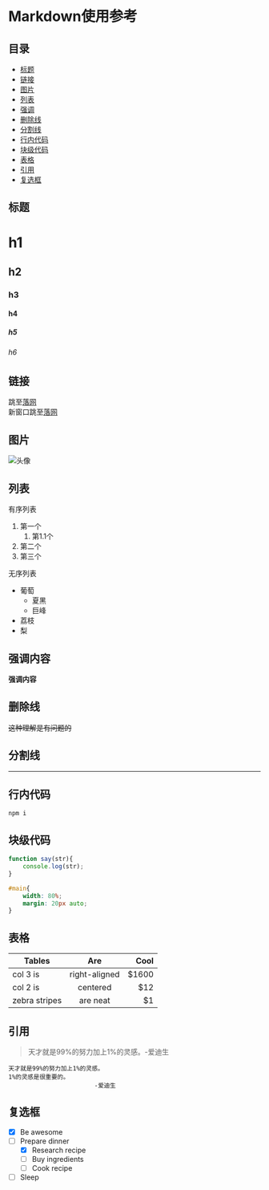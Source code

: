 # Markdown使用参考

## 目录
* [标题](#headers)
* [链接](#anchor)
* [图片](#pic)
* [列表](#list)
* [强调](#strong)
* [删除线](#del-line)
* [分割线](#split-line)
* [行内代码](#inline-code)
* [块级代码](#block-code)
* [表格](#table)
* [引用](#ref)
* [复选框](#checkbox)

## <a name="headers">标题</a>
# h1
## h2
### h3
#### h4
##### h5
###### h6

## <a name="anchor">链接</a>
跳至[落网](http://www.luoo.net/)    
新窗口跳至<a href="http://www.luoo.net/" target="_blank">落网</a>

## <a name="pic">图片</a>
![头像](https://avatars0.githubusercontent.com/u/2120155?v=3&s=40)

## <a name="list">列表</a>
有序列表    
1. 第一个
	1. 第1.1个
1. 第二个
1. 第三个

无序列表    
* 葡萄
	* 夏黑
	* 巨峰
* 荔枝
* 梨


## <a name="strong">强调内容</a>
**强调内容**

## <a name="del-line">删除线</a>
~~这种理解是有问题的~~

## <a name="split-line">分割线</a>
****

## <a name="inline-code">行内代码</a>
`npm i`

## <a name="block-code">块级代码</a>
```js
function say(str){
	console.log(str);
}
```

```css
#main{
	width: 80%;
	margin: 20px auto;
}
```

## <a name="table">表格</a>
| Tables        | Are           | Cool  |
| ------------- |:-------------:| -----:|
| col 3 is      | right-aligned | $1600 |
| col 2 is      | centered      |   $12 |
| zebra stripes | are neat      |    $1 |

## <a name="ref">引用</a>
> 天才就是99%的努力加上1%的灵感。-爱迪生

    天才就是99%的努力加上1%的灵感。
    1%的灵感是很重要的。
                            -爱迪生

## <a name="checkbox">复选框</a>
- [x] Be awesome
- [ ] Prepare dinner
  - [x] Research recipe
  - [ ] Buy ingredients
  - [ ] Cook recipe
- [ ] Sleep

